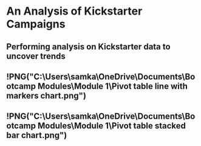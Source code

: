 # An Analysis of Kickstarter Campaigns
Performing analysis on Kickstarter data to uncover trends
---
!PNG("C:\Users\samka\OneDrive\Documents\Bootcamp Modules\Module 1\Pivot table line with markers chart.png")
---
!PNG("C:\Users\samka\OneDrive\Documents\Bootcamp Modules\Module 1\Pivot table stacked bar chart.png")
---
